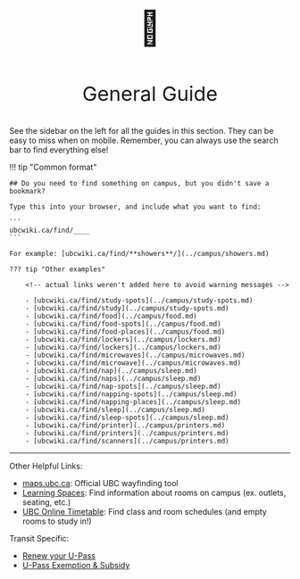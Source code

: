 
#

<p align="center" style="font-size:60px;">📌</p>
<p align="center" style="font-size:36px;">General Guide</p>

See the sidebar on the left for all the guides in this section. They can be easy to miss when on mobile. Remember, you can always use the search bar to find everything else!

!!! tip "Common format"

    ## Do you need to find something on campus, but you didn't save a bookmark?

    Type this into your browser, and include what you want to find:

    ```
    ubcwiki.ca/find/____
    ```

    For example: [ubcwiki.ca/find/**showers**/](../campus/showers.md)

    ??? tip "Other examples"

        <!-- actual links weren't added here to avoid warning messages -->

        - [ubcwiki.ca/find/study-spots](../campus/study-spots.md)
        - [ubcwiki.ca/find/study](../campus/study-spots.md)
        - [ubcwiki.ca/find/food](../campus/food.md)
        - [ubcwiki.ca/find/food-spots](../campus/food.md)
        - [ubcwiki.ca/find/food-places](../campus/food.md)
        - [ubcwiki.ca/find/lockers](../campus/lockers.md)
        - [ubcwiki.ca/find/lockers](../campus/lockers.md)
        - [ubcwiki.ca/find/microwaves](../campus/microwaves.md)
        - [ubcwiki.ca/find/microwave](../campus/microwaves.md)
        - [ubcwiki.ca/find/nap](../campus/sleep.md)
        - [ubcwiki.ca/find/naps](../campus/sleep.md)
        - [ubcwiki.ca/find/nap-spots](../campus/sleep.md)
        - [ubcwiki.ca/find/napping-spots](../campus/sleep.md)
        - [ubcwiki.ca/find/napping-places](../campus/sleep.md)
        - [ubcwiki.ca/find/sleep](../campus/sleep.md)
        - [ubcwiki.ca/find/sleep-spots](../campus/sleep.md)
        - [ubcwiki.ca/find/printer](../campus/printers.md)
        - [ubcwiki.ca/find/printers](../campus/printers.md)
        - [ubcwiki.ca/find/scanners](../campus/printers.md)





    

---

Other Helpful Links:

* [maps.ubc.ca](https://maps.ubc.ca/): Official UBC wayfinding tool
* [Learning Spaces](https://learningspaces.ubc.ca/find-space): Find information about rooms on campus (ex. outlets, seating, etc.)
* [UBC Online Timetable](https://sws-van.as.it.ubc.ca/sws_2023/): Find class and room schedules (and empty rooms to study in!)

Transit Specific:

* [Renew your U-Pass](https://upassbc.translink.ca/)
* [U-Pass Exemption & Subsidy](https://www.ams.ubc.ca/support-services/u-pass/)